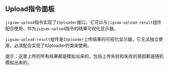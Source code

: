 ## Upload指令面板

`jigsaw-upload`指令实现了`IUploader`接口，它可以与`jigsaw-upload-result`组件配合使用，作为`jigsaw-upload`指令的结果可视化显示器。

`jigsaw-upload-result`组件是`IUploader`上传结果的可视化显示器，它无法独立使用，必须配合实现了IUploader的类来使用。

提示：这里上传的所有结果都是模拟出来的，包括上传失败和失败的原因都是随机模拟出来的。
